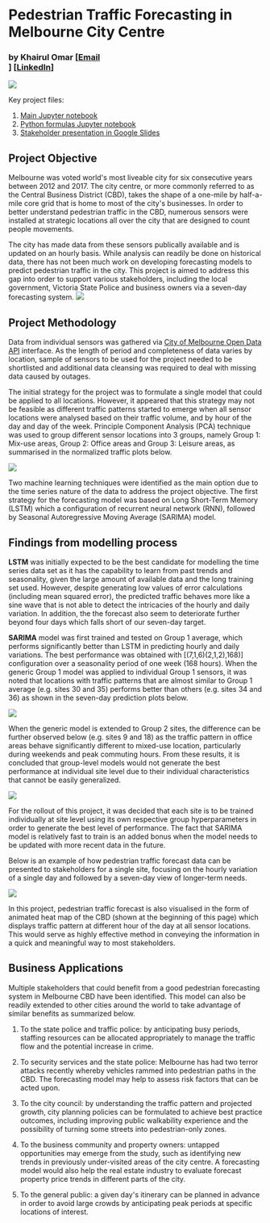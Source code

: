 # Pedestrian Traffic Forecasting in Melbourne City Centre
### by Khairul Omar [<a href="mailto:khairul.omar@gmail.com">Email</a><br>] [<a href="https://www.linkedin.com/in/khairulomar/">LinkedIn</a>]

<img src="/images/heat_map_animate.gif">

Key project files:
1. <a href="https://github.com/khairulomar/Melbourne_pedestrian/blob/master/Melbourne_pedestrian.ipynb">Main Jupyter notebook</a>
2. <a href="https://github.com/khairulomar/Melbourne_pedestrian/blob/master/library.py">Python formulas Jupyter notebook</a>
1. <a href="https://docs.google.com/presentation/d/1mdEAQ9iz1uUEMc6Xku6apKgG_EvlaO9VxIGmaZn40FA/edit?usp=sharing">Stakeholder presentation in Google Slides</a>

## Project Objective
Melbourne was voted world's most liveable city for six consecutive years between 2012 and 2017. The city centre, or more commonly referred to as the Central Business District (CBD), takes the shape of a one-mile by half-a-mile core grid that is home to most of the city's businesses. In order to better understand pedestrian traffic in the CBD, numerous sensors were installed at strategic locations all over the city that are designed to count people movements.
<p>
The city has made data from these sensors publically available and is updated on an hourly basis. While analysis can readily be done on historical data, there has not been much work on developing forecasting models to predict pedestrian traffic in the city. This project is aimed to address this gap into order to support various stakeholders, including the local government, Victoria State Police and business owners via a seven-day forecasting system.

<img src="/images/pedestrians.png">

## Project Methodology
Data from individual sensors was gathered via <a href="https://dev.socrata.com/foundry/data.melbourne.vic.gov.au/b2ak-trbp"> City of Melbourne Open Data API</a> interface. As the length of period and completeness of data varies by location, sample of sensors to be used for the project needed to be shortlisted and additional data cleansing was required to deal with missing data caused by outages.

The initial strategy for the project was to formulate a single model that could be applied to all locations. However, it appeared that this strategy may not be feasible as different traffic patterns started to emerge when all sensor locations were analysed based on their traffic volume, and by hour of the day and day of the week. Principle Component Analysis (PCA) technique was used to group different sensor locations into 3 groups, namely Group 1: Mix-use areas, Group 2: Office areas and Group 3: Leisure areas, as summarised in the normalized traffic plots below.

<img src="/images/EDA_groups.png">

Two machine learning techniques were identified as the main option due to the time series nature of the data to address the project objective. The first strategy for the forecasting model was based on Long Short-Term Memory (LSTM) which a configuration of recurrent neural network (RNN), followed by Seasonal Autoregressive Moving Average (SARIMA) model.

## Findings from modelling process
**LSTM** was initially expected to be the best candidate for modelling the time series data set as it has the capability to learn from past trends and seasonality, given the large amount of available data and the long training set used. However, despite generating low values of error calculations (including mean squared error), the predicted traffic behaves more like a sine wave that is not able to detect the intricacies of the hourly and daily variation. In addition, the the forecast also seem to deteriorate further beyond four days which falls short of our seven-day target.
<p>
  
**SARIMA** model was first trained and tested on Group 1 average, which performs significantly better than LSTM in predicting hourly and daily variations. The best performance was obtained with [(7,1,6)(2,1,2),168)] configuration over a seasonality period of one week (168 hours). When the generic Group 1 model was applied to individual Group 1 sensors, it was noted that locations with traffic patterns that are almost similar to Group 1 average (e.g. sites 30 and 35) performs better than others (e.g. sites 34 and 36) as shown in the seven-day prediction plots below.
<p>
<img src="/images/group1.png">
<p>
When the generic model is extended to Group 2 sites, the difference can be further observed below (e.g. sites 9 and 18) as the traffic pattern in office areas behave significantly different to mixed-use location, particularly during weekends and peak commuting hours. From these results, it is concluded that group-level models would not generate the best performance at individual site level due to their individual characteristics that cannot be easily generalized.
<p>
<img src="/images/group2.png">
<p>
For the rollout of this project, it was decided that each site is to be trained individually at site level using its own respective group hyperparameters in order to generate the best level of performance. The fact that SARIMA model is relatively fast to train is an added bonus when the model needs to be updated with more recent data in the future.

Below is an example of how pedestrian traffic forecast data can be presented to stakeholders for a single site, focusing on the hourly variation of a single day and followed by a seven-day view of longer-term needs.
<p>
<img src="/images/one_week_plot.png">
<p>
In this project, pedestrian traffic forecast is also visualised in the form of animated heat map of the CBD (shown at the beginning of this page) which displays traffic pattern at different hour of the day at all sensor locations. This would serve as highly effective method in conveying the information in a quick and meaningful way to most stakeholders.
  
## Business Applications

Multiple stakeholders that could benefit from a good pedestrian forecasting system in Melbourne CBD have been identified. This model can also be readily extended to other cities around the world to take advantage of similar benefits as summarized below.

1. To the state police and traffic police: by anticipating busy periods, staffing resources can be allocated appropriately to manage the traffic flow and the potential increase in crime.

2. To security services and the state police: Melbourne has had two terror attacks recently whereby vehicles rammed into pedestrian paths in the CBD. The forecasting model may help to assess risk factors that can be acted upon.

3. To the city council: by understanding the traffic pattern and projected growth, city planning policies can be formulated to achieve best practice outcomes, including improving public walkability experience and the possibility of turning some streets into pedestrian-only zones.

4. To the business community and property owners: untapped opportunities may emerge from the study, such as identifying new trends in previously under-visited areas of the city centre. A forecasting model would also help the real estate industry to evaluate forecast property price trends in different parts of the city.

5. To the general public: a given day's itinerary can be planned in advance in order to avoid large crowds by anticipating peak periods at specific locations of interest.
